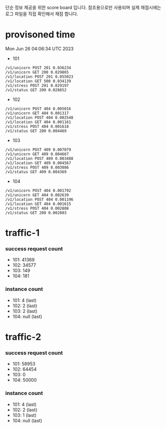 단순 정보 제공을 위한 score board 입니다. 참조용으로만 사용되며 실제 채점시에는 로그 파일을 직접 확인해서 채점 합니다.

# provisoned time
Mon Jun 26 04:06:34 UTC 2023

- 101
```
/v1/unicorn POST 201 0.036234
/v1/unicorn GET 200 0.029865
/v1/location POST 201 0.055023
/v1/location GET 500 0.034139
/v1/stress POST 201 0.029197
/v1/status GET 200 0.028852
```

- 102
```
/v1/unicorn POST 404 0.005016
/v1/unicorn GET 404 0.001317
/v1/location POST 404 0.002548
/v1/location GET 404 0.001161
/v1/stress POST 404 0.001618
/v1/status GET 200 0.004469
```

- 103
```
/v1/unicorn POST 409 0.007079
/v1/unicorn GET 409 0.004667
/v1/location POST 409 0.003488
/v1/location GET 409 0.004567
/v1/stress POST 409 0.003086
/v1/status GET 409 0.004369
```

- 104
```
/v1/unicorn POST 404 0.001792
/v1/unicorn GET 404 0.002639
/v1/location POST 404 0.001196
/v1/location GET 404 0.001615
/v1/stress POST 404 0.002808
/v1/status GET 200 0.002803
```

# traffic-1
### success request count
- 101: 41369
- 102: 34577
- 103: 149
- 104: 181

### instance count
- 101: 4 (last)
- 102: 2 (last)
- 103: 2 (last)
- 104: null (last)

# traffic-2
### success request count
- 101: 58953
- 102: 64454
- 103: 0
- 104: 50000

### instance count
- 101: 4 (last)
- 102: 2 (last)
- 103: 1 (last)
- 104: null (last)
